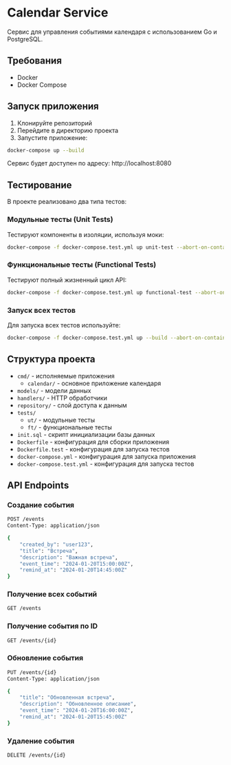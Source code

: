 # Calendar Service

Сервис для управления событиями календаря с использованием Go и PostgreSQL.

## Требования

- Docker
- Docker Compose

## Запуск приложения

1. Клонируйте репозиторий
2. Перейдите в директорию проекта
3. Запустите приложение:

```bash
docker-compose up --build
```

Сервис будет доступен по адресу: http://localhost:8080

## Тестирование

В проекте реализовано два типа тестов:

### Модульные тесты (Unit Tests)
Тестируют компоненты в изоляции, используя моки:
```bash
docker-compose -f docker-compose.test.yml up unit-test --abort-on-container-exit
```

### Функциональные тесты (Functional Tests)
Тестируют полный жизненный цикл API:
```bash
docker-compose -f docker-compose.test.yml up functional-test --abort-on-container-exit
```

### Запуск всех тестов
Для запуска всех тестов используйте:
```bash
docker-compose -f docker-compose.test.yml up --build --abort-on-container-exit
```

## Структура проекта

- `cmd/` - исполняемые приложения
  - `calendar/` - основное приложение календаря
- `models/` - модели данных
- `handlers/` - HTTP обработчики
- `repository/` - слой доступа к данным
- `tests/`
  - `ut/` - модульные тесты
  - `ft/` - функциональные тесты
- `init.sql` - скрипт инициализации базы данных
- `Dockerfile` - конфигурация для сборки приложения
- `Dockerfile.test` - конфигурация для запуска тестов
- `docker-compose.yml` - конфигурация для запуска приложения
- `docker-compose.test.yml` - конфигурация для запуска тестов

## API Endpoints

### Создание события
```bash
POST /events
Content-Type: application/json

{
    "created_by": "user123",
    "title": "Встреча",
    "description": "Важная встреча",
    "event_time": "2024-01-20T15:00:00Z",
    "remind_at": "2024-01-20T14:45:00Z"
}
```

### Получение всех событий
```bash
GET /events
```

### Получение события по ID
```bash
GET /events/{id}
```

### Обновление события
```bash
PUT /events/{id}
Content-Type: application/json

{
    "title": "Обновленная встреча",
    "description": "Обновленное описание",
    "event_time": "2024-01-20T16:00:00Z",
    "remind_at": "2024-01-20T15:45:00Z"
}
```

### Удаление события
```bash
DELETE /events/{id}
```